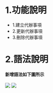 <h1>1.功能說明</h1>
   <ul>
      <li>1.建立代辦事項</li>
      <li>2.更新代辦事項</li>
      <li>3.刪除代辦事項</li>
   </ul>
<h1>2.語法說明</h1>
<h4>新增語法如下圖所示</h4>
<img src="https://fakeimg.pl/300x200/200">
<img src="[https://fakeimg.pl/300x200/200](https://unsplash.com/photos/qkER-qDxrR4)">
